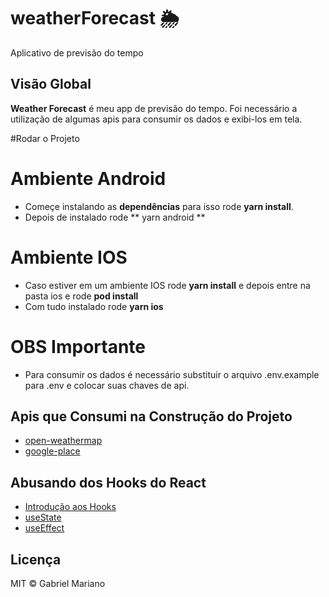 # weatherForecast 🌦
Aplicativo de previsão do tempo

## Visão Global

**Weather Forecast** é meu app de previsão do tempo. Foi necessário a utilização de algumas apis para consumir os dados e exibi-los em tela.

#Rodar o Projeto

 # Ambiente Android
 - Começe instalando as **dependências** para isso rode **yarn install**. 
 - Depois de instalado rode ** yarn android **
 
 # Ambiente IOS
 - Caso estiver em um ambiente IOS rode **yarn install** e depois entre na pasta ios e rode **pod install**
 - Com tudo instalado rode **yarn ios**

 # OBS Importante
 - Para consumir os dados é necessário substituir o arquivo .env.example para .env e colocar suas chaves de api.

## Apis que Consumi na Construção do Projeto
- [open-weathermap](https://openweathermap.org/api)
- [google-place](https://console.cloud.google.com)

## Abusando dos Hooks do React
- [Introdução aos Hooks](https://pt-br.reactjs.org/docs/hooks-intro.html)
- [useState](https://pt-br.reactjs.org/docs/hooks-state.html)
- [useEffect](https://pt-br.reactjs.org/docs/hooks-effect.html)

## Licença 
MIT © Gabriel Mariano
